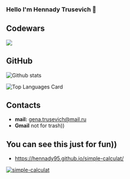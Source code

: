 ### Hello I'm Hennady Trusevich 👋

## Codewars
<img src='https://www.codewars.com/users/Hennady95/badges/large'>

## GitHub

![Github stats](https://github-readme-stats.vercel.app/api?username=yourusername&theme=highcontrast&show_icons=true&count_private=true)

![Top Languages Card](https://github-readme-stats.vercel.app/api/top-langs/?username=shinokada&layout=compact)

## Contacts

- **mail:** gena.trusevich@mail.ru
- **Gmail** not for trash))

## You can see this just for fun))

- https://hennady95.github.io/simple-calculat/

[![simple-calculat](https://github-readme-stats.vercel.app/api/pin/?username=yourusename&repo=simple-calculat)](https://hennady95.github.io/simple-calculat)
<!--
**Hennady95/Hennady95** is a ✨ _special_ ✨ repository because its `README.md` (this file) appears on your GitHub profile.

Here are some ideas to get you started:

- 🔭 I’m currently working on ...
- 🌱 I’m currently learning ...
- 👯 I’m looking to collaborate on ...
- 🤔 I’m looking for help with ...
- 💬 Ask me about ...
- 📫 How to reach me: ...
- 😄 Pronouns: ...
- ⚡ Fun fact: ...
-->
